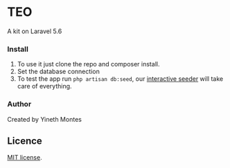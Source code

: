 # TEO
A kit on Laravel 5.6

### Install
1. To use it just clone the repo and composer install.
2. Set the database connection 
3. To test the app run `php artisan db:seed`, our [interactive seeder](http://www.qcode.in/advance-interactive-database-seeding-in-laravel/) will take care of everything.

### Author
Created by Yineth Montes

## Licence
[MIT license](http://opensource.org/licenses/MIT).